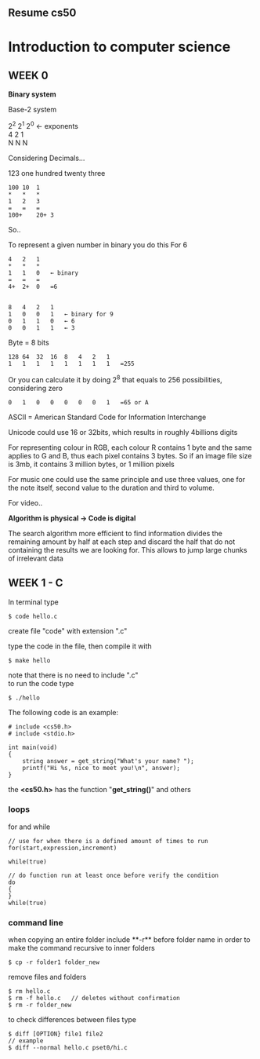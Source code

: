 ## Resume cs50 ##
<h1>Introduction to computer science</h1>

<h2>WEEK 0 </h2>  

**Binary system**

Base-2 system

2<sup>2</sup>  2<sup>1</sup>  2<sup>0</sup>	← exponents 	<br>
4  2  1<br>
N  N  N

Considering Decimals…

123 one hundred twenty three

    100	10	1
    *	*	*
    1	2	3
    =	=	=
    100+	20+	3

So..

To represent a given number in binary you do this
For 6

    4	2	1
    *	*	*
    1	1	0	← binary
    =	=	=
    4+	2+ 	0	=6


    8	4	2	1
    1	0	0	1	← binary for 9
    0	1	1	0	← 6
    0	0	1	1	← 3

Byte = 8 bits <br>

    128	64	32	16	8	4	2	1 
    1	1	1	1	1	1	1	1	=255 
Or you can calculate it by doing 2<sup>8</sup> that equals to 256 possibilities, considering zero

    0	1	0	0	0	0	0	1	=65 or A  
ASCII = American Standard Code for Information Interchange

Unicode could use 16 or 32bits, which results in roughly 4billions digits

For representing colour in RGB, each colour R contains 1 byte and the same applies to G and B, thus each pixel contains 3 bytes. So if an image file size is 3mb, it contains 3 million bytes, or 1 million pixels

For music one could use the same principle and use three values, one for the note itself, second value to the duration and third to volume.

For video..

**Algorithm is physical → Code is digital**

The search algorithm more efficient to find information divides the remaining amount by half at each step and discard the half that do not containing the results we are looking for. This allows to jump large chunks of irrelevant data


<h2>WEEK 1 - C </h2>

In terminal type

    $ code hello.c
create file "code" with extension ".c"

type the code in the file, then compile it with

    $ make hello
note that there is no need to include ".c"<br>
to run the code type

    $ ./hello

The following code is an example:

    # include <cs50.h>
    # include <stdio.h>
    
    int main(void)
    {
        string answer = get_string("What's your name? ");
        printf("Hi %s, nice to meet you!\n", answer);
    }

the **<cs50.h>** has the function "**get_string()**" and others<br>

<h3>loops</h3>
for and while

    // use for when there is a defined amount of times to run
    for(start,expression,increment)
    
    while(true)
    
    // do function run at least once before verify the condition 
    do
    {
    }
    while(true)


<h3>command line</h3>
when copying an entire folder include **-r** before folder name in order to make the command recursive to inner folders

    $ cp -r folder1 folder_new

remove files and folders

    $ rm hello.c
    $ rm -f hello.c   // deletes without confirmation
    $ rm -r folder_new

to check differences between files type

    $ diff [OPTION} file1 file2
    // example
    $ diff --normal hello.c pset0/hi.c
    
